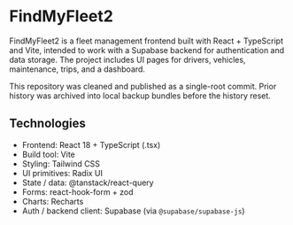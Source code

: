 # FindMyFleet2

FindMyFleet2 is a fleet management frontend built with React + TypeScript and Vite, intended to work with a Supabase backend for authentication and data storage. The project includes UI pages for drivers, vehicles, maintenance, trips, and a dashboard.

This repository was cleaned and published as a single-root commit. Prior history was archived into local backup bundles before the history reset.

## Technologies

- Frontend: React 18 + TypeScript (.tsx)
- Build tool: Vite
- Styling: Tailwind CSS
- UI primitives: Radix UI
- State / data: @tanstack/react-query
- Forms: react-hook-form + zod
- Charts: Recharts
- Auth / backend client: Supabase (via `@supabase/supabase-js`)
